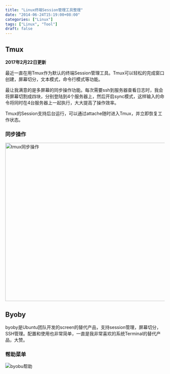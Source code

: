 ```yaml
---
title: "Linux终端Session管理工具整理"
date: "2014-06-24T15:19:00+08:00"
categories: ["Linux"]
tags: ["Linux", "Tool"]
draft: false
---
```


## Tmux
**2017年2月22日更新**

最近一直在用Tmux作为默认的终端Session管理工具。Tmux可以轻松的完成窗口创建，屏幕切分，文本模式，命令行模式等功能。

最让我满意的是多屏幕的同步操作功能。每次需要ssh到服务器查看日志时，我会将屏幕切割成四块，分别登陆到4个服务器上，然后开启sync模式，这样输入的命令将同时在4台服务器上一起执行，大大提高了操作效率。

Tmux的Session支持后台运行，可以通过attache随时进入Tmux，并立即恢复工作状态。

### 同步操作

<img src="http://olno3yiqc.bkt.clouddn.com/blog/img/tmux-session.png" width=780px height=500px alt="tmux同步操作" />


## Byoby

byoby是Ubuntu团队开发的screen的替代产品，支持session管理，屏幕切分，SSH管理。配置和使用也非常简单，一直是我非常喜欢的系统Terminal的替代产品，大赞。

### 帮助菜单

![byobu帮助](http://hanquan.qiniudn.com/byobuhelp.png)
